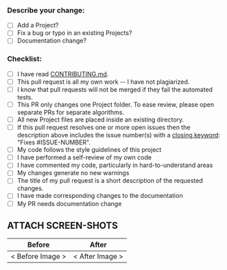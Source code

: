 ### Describe your change:

* [ ] Add a Project?
* [ ] Fix a bug or typo in an existing Projects?
* [ ] Documentation change?

### Checklist:
* [ ] I have read [CONTRIBUTING.md](https://github.com/dev-AshishRanjan/Hacktoberfest-frontend/blob/dev/CONTRIBUTING.md).
* [ ] This pull request is all my own work -- I have not plagiarized.
* [ ] I know that pull requests will not be merged if they fail the automated tests.
* [ ] This PR only changes one Project folder.  To ease review, please open separate PRs for separate algorithms.
* [ ] All new Project files are placed inside an existing directory.
* [ ] If this pull request resolves one or more open issues then the description above includes the issue number(s) with a [closing keyword](https://docs.github.com/en/issues/tracking-your-work-with-issues/linking-a-pull-request-to-an-issue): "Fixes #ISSUE-NUMBER".
* [ ] My code follows the style guidelines of this project
* [ ] I have performed a self-review of my own code
* [ ] I have commented my code, particularly in hard-to-understand areas
* [ ] My changes generate no new warnings
* [ ] The title of my pull request is a short description of the requested changes.
* [ ] I have made corresponding changes to the documentation
* [ ] My PR needs documentation change

## ATTACH SCREEN-SHOTS

<!-- please fill the below table with screenshots of before and after (after your changes), You can use the drag&drop method.
Just delete the '< Before Image >' and with the text cursor ther drah and drop your image from file explorer -->

|      Before      |      After      |
| :--------------: | :-------------: |
| < Before Image > | < After Image > |

